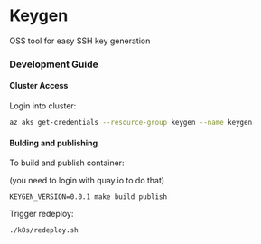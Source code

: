 # Keygen

OSS tool for easy SSH key generation

### Development Guide


#### Cluster Access
Login into cluster:

```bash
az aks get-credentials --resource-group keygen --name keygen
```

#### Bulding and publishing

To build and publish container:

(you need to login with quay.io to do that)

```
KEYGEN_VERSION=0.0.1 make build publish
```

Trigger redeploy:

```bash
./k8s/redeploy.sh
```


